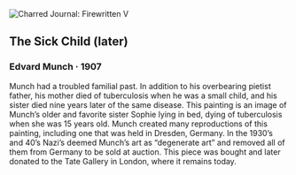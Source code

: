 <div class="artwork-of-the-day">
  <div class="container">
    <div class="img-wrapper">
      <img
        src="https://uploads2.wikiart.org/images/edvard-munch/the-sick-child-1886.jpg"
        alt="Charred Journal: Firewritten V" />
    </div>
    <div class="artwork-detail">
      <div class="artwork-origin"> 
        <h2 class="artwork-name">The Sick Child (later)</h2>
        <h3 class="artist">
          Edvard Munch
                    ·  1907
        </h3>
      </div>
      <p class="description">
        <span class="artwork-description-text ng-binding" ng-bind-html="viewModel.ArtworkOfTheDay.Description | unsafe">Munch had a troubled familial past. In addition to his overbearing pietist father, his mother died of tuberculosis when he was a small child, and his sister died nine years later of the same disease. This painting is an image of Munch’s older and favorite sister Sophie lying in bed, dying of tuberculosis when she was 15 years old. Munch created many reproductions of this painting, including one that was held in Dresden, Germany. In the 1930’s and 40’s Nazi’s deemed Munch’s art as “degenerate art” and removed all of them from Germany to be sold at auction. This piece was bought and later donated to the Tate Gallery in London, where it remains today.</span>
                        <div class="text-shadow-container" ng-show="showShadow" style=""></div>
      </p>
    </div>
  </div>

</div>
